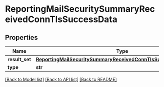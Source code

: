 # ReportingMailSecuritySummaryReceivedConnTlsSuccessData

## Properties
Name | Type | Description | Notes
------------ | ------------- | ------------- | -------------
**result_set** | [**ReportingMailSecuritySummaryReceivedConnTlsSuccessDataResultSet**](ReportingMailSecuritySummaryReceivedConnTlsSuccessDataResultSet.md) |  | [optional] 
**type** | **str** |  | [optional] 

[[Back to Model list]](../README.md#documentation-for-models) [[Back to API list]](../README.md#documentation-for-api-endpoints) [[Back to README]](../README.md)

